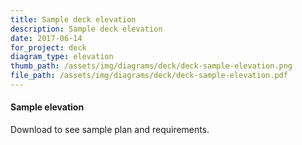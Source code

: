 ```yaml
---
title: Sample deck elevation
description: Sample deck elevation
date: 2017-06-14
for_project: deck
diagram_type: elevation
thumb_path: /assets/img/diagrams/deck/deck-sample-elevation.png
file_path: /assets/img/diagrams/deck/deck-sample-elevation.pdf
---
```



#### Sample elevation

Download to see sample plan and requirements.
